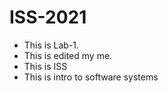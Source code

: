 # ISS-2021
* This is Lab-1.
* This is edited my me.
* This is ISS
* This is intro to software systems 
